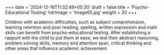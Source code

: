 +++
date = '2024-12-16T11:32:49+05:30'
draft = false
title = 'Psycho-Educational Testing'
hdrImage = 'Image65.jpg'
weight = 20
+++

Children with academic difficulties, such as subject comprehension, learning retention and poor reading, spelling, written expression and math skills can benefit from psycho-educational testing. After establishing a rapport with the child to put them at ease, we test their abstract reasoning, problem solving skills, memory and attention span, critical thinking and other areas that influence academic achievement.
